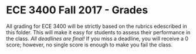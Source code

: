 # ECE 3400 Fall 2017 - Grades

All grading for ECE 3400 will be strictly based on the rubrics edescribed in this folder. 
This will make it easy for students to assess their performance in the class. 
*All deadlines are final!*
If you miss a deadline, you will receive a 0 score; however, no single score is enough to make you fail the class.
